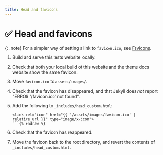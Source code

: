 ```yaml
---
title: Head and favicons
---
```


# ✅ Head and favicons

{: .note}
For a simpler way of setting a link to `favicon.ico`, see [Favicons](../favicon).

1.  Build and serve this tests website locally.

1.  Check that both your local build of this website and the theme docs website show the same favicon.

1.  Move `favicon.ico` to `assets/images/`.

1.  Check that the favicon has disappeared, and that Jekyll does *not* report "ERROR '/favicon.ico' not found".

1.  Add the following to `_includes/head_custom.html`:

    ```html{% raw %}
    <link rel="icon" href="{{ '/assets/images/favicon.ico' | relative_url }}" type="image/x-icon">
    ```{% endraw %}

1.  Check that the favicon has reappeared.

1.  Move the favicon back to the root directory, and revert the contents of `_includes/head_custom.html`.
